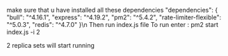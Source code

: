 make sure that u have installed all these dependencies 
"dependencies": {
    "bull": "^4.16.1",
    "express": "^4.19.2",
    "pm2": "^5.4.2",
    "rate-limiter-flexible": "^5.0.3",
    "redis": "^4.7.0"
  }\n
  Then run index.js file 
  To run enter :
  pm2 start index.js -i 2
  
  2 replica sets will start running
  
